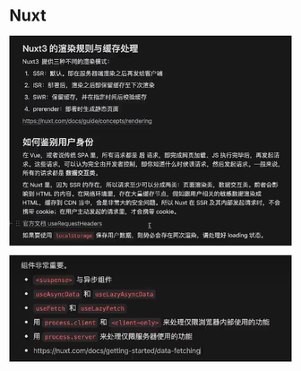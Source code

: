 # Nuxt

![image-20240310231810882](images/NuxtJS/image-20240310231810882.png)

![image-20240310231831289](images/NuxtJS/image-20240310231831289.png)